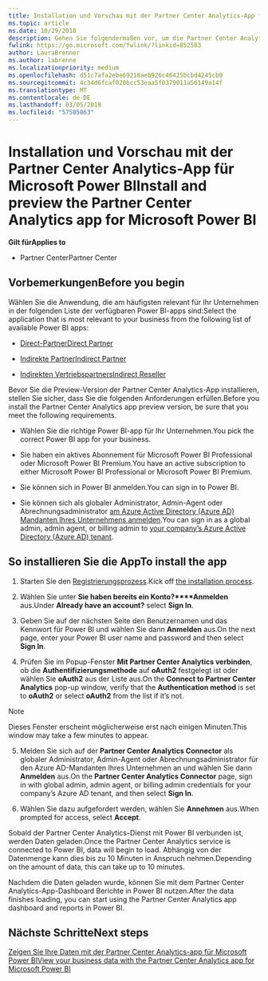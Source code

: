 ```yaml
---
title: Installation und Vorschau mit der Partner Center Analytics-App für Microsoft Power BI | Partner Center
ms.topic: article
ms.date: 10/29/2018
description: Gehen Sie folgendermaßen vor, um die Partner Center Analytics-App für Power BI anzusehen (für direkte Partner im CSP).
fwlink: https://go.microsoft.com/fwlink/?linkid=852583
author: LauraBrenner
ms.author: labrenne
ms.localizationpriority: medium
ms.openlocfilehash: d51c7afa2ebe69218aeb926c46425bcbd4245cb0
ms.sourcegitcommit: 4c34d6fcaf020bcc53eaa5f0379011a56149a14f
ms.translationtype: MT
ms.contentlocale: de-DE
ms.lasthandoff: 03/05/2019
ms.locfileid: "57585863"
---
```

# <a name="install-and-preview-the-partner-center-analytics-app-for-microsoft-power-bi"></a><span data-ttu-id="8d346-103">Installation und Vorschau mit der Partner Center Analytics-App für Microsoft Power BI</span><span class="sxs-lookup"><span data-stu-id="8d346-103">Install and preview the Partner Center Analytics app for Microsoft Power BI</span></span>

<span data-ttu-id="8d346-104">**Gilt für**</span><span class="sxs-lookup"><span data-stu-id="8d346-104">**Applies to**</span></span>

- <span data-ttu-id="8d346-105">Partner Center</span><span class="sxs-lookup"><span data-stu-id="8d346-105">Partner Center</span></span>

## <a name="before-you-begin"></a><span data-ttu-id="8d346-106">Vorbemerkungen</span><span class="sxs-lookup"><span data-stu-id="8d346-106">Before you begin</span></span>

<span data-ttu-id="8d346-107">Wählen Sie die Anwendung, die am häufigsten relevant für Ihr Unternehmen in der folgenden Liste der verfügbaren Power BI-apps sind:</span><span class="sxs-lookup"><span data-stu-id="8d346-107">Select the application that is most relevant to your business from the following list of available Power BI apps:</span></span>
- [<span data-ttu-id="8d346-108">Direct-Partner</span><span class="sxs-lookup"><span data-stu-id="8d346-108">Direct Partner</span></span>](https://app.powerbi.com/groups/me/getdata/services/direct-providers-partner-analytics)

- [<span data-ttu-id="8d346-109">Indirekte Partner</span><span class="sxs-lookup"><span data-stu-id="8d346-109">Indirect Partner</span></span>](https://app.powerbi.com/groups/me/getdata/services/indirect-providers-partner-analytics)

- [<span data-ttu-id="8d346-110">Indirekten Vertriebspartners</span><span class="sxs-lookup"><span data-stu-id="8d346-110">Indirect Reseller</span></span>](https://app.powerbi.com/groups/me/getdata/services/indirect-seller-partner-analytics)

<span data-ttu-id="8d346-111">Bevor Sie die Preview-Version der Partner Center Analytics-App installieren, stellen Sie sicher, dass Sie die folgenden Anforderungen erfüllen.</span><span class="sxs-lookup"><span data-stu-id="8d346-111">Before you install the Partner Center Analytics app preview version, be sure that you meet the following requirements.</span></span>

- <span data-ttu-id="8d346-112">Wählen Sie die richtige Power BI-app für Ihr Unternehmen.</span><span class="sxs-lookup"><span data-stu-id="8d346-112">You pick the correct Power BI app for your business.</span></span>

- <span data-ttu-id="8d346-113">Sie haben ein aktives Abonnement für Microsoft Power BI Professional oder Microsoft Power BI Premium.</span><span class="sxs-lookup"><span data-stu-id="8d346-113">You have an active subscription to either Microsoft Power BI Professional or Microsoft Power BI Premium.</span></span>

- <span data-ttu-id="8d346-114">Sie können sich in Power BI anmelden.</span><span class="sxs-lookup"><span data-stu-id="8d346-114">You can sign in to Power BI.</span></span>

- <span data-ttu-id="8d346-115">Sie können sich als globaler Administrator, Admin-Agent oder Abrechnungsadministrator [am Azure Active Directory (Azure AD) Mandanten Ihres Unternehmens anmelden](azure-active-directory-tenants-and-partner-center.md).</span><span class="sxs-lookup"><span data-stu-id="8d346-115">You can sign in as a global admin, admin agent, or billing admin to [your company’s Azure Active Directory (Azure AD) tenant](azure-active-directory-tenants-and-partner-center.md).</span></span>

## <a name="to-install-the-app"></a><span data-ttu-id="8d346-116">So installieren Sie die App</span><span class="sxs-lookup"><span data-stu-id="8d346-116">To install the app</span></span>

1. <span data-ttu-id="8d346-117">Starten Sie den [Registrierungsprozess](https://app.powerbi.com/getdata/services/partneranalytics?cpcode=PartnerCenterAnalytics&getDataForceConnect=true&alwaysPromptForContentProviderCreds=true).</span><span class="sxs-lookup"><span data-stu-id="8d346-117">Kick off [the installation process](https://app.powerbi.com/getdata/services/partneranalytics?cpcode=PartnerCenterAnalytics&getDataForceConnect=true&alwaysPromptForContentProviderCreds=true).</span></span>

2. <span data-ttu-id="8d346-118">Wählen Sie unter **Sie haben bereits ein Konto?\*\*\*\*Anmelden** aus.</span><span class="sxs-lookup"><span data-stu-id="8d346-118">Under **Already have an account?** select **Sign In**.</span></span> 

3. <span data-ttu-id="8d346-119">Geben Sie auf der nächsten Seite den Benutzernamen und das Kennwort für Power BI und wählen Sie dann **Anmelden** aus.</span><span class="sxs-lookup"><span data-stu-id="8d346-119">On the next page, enter your Power BI user name and password and then select **Sign In**.</span></span> 

4. <span data-ttu-id="8d346-120">Prüfen Sie im Popup-Fenster **Mit Partner Center Analytics verbinden**, ob die **Authentifizierungsmethode** auf **oAuth2** festgelegt ist oder wählen Sie **oAuth2** aus der Liste aus.</span><span class="sxs-lookup"><span data-stu-id="8d346-120">On the **Connect to Partner Center Analytics** pop-up window, verify that the **Authentication method** is set to **oAuth2** or select **oAuth2** from the list if it’s not.</span></span> 

> [!NOTE]  
>  <span data-ttu-id="8d346-121">Dieses Fenster erscheint möglicherweise erst nach einigen Minuten.</span><span class="sxs-lookup"><span data-stu-id="8d346-121">This window may take a few minutes to appear.</span></span>

5. <span data-ttu-id="8d346-122">Melden Sie sich auf der **Partner Center Analytics Connector** als globaler Administrator, Admin-Agent oder Abrechnungsadministrator für den Azure AD-Mandanten Ihres Unternehmen an und wählen Sie dann **Anmelden** aus.</span><span class="sxs-lookup"><span data-stu-id="8d346-122">On the **Partner Center Analytics Connector** page, sign in with global admin, admin agent, or billing admin credentials for your company’s Azure AD tenant, and then select **Sign In**.</span></span>
 
6. <span data-ttu-id="8d346-123">Wählen Sie dazu aufgefordert werden, wählen Sie **Annehmen** aus.</span><span class="sxs-lookup"><span data-stu-id="8d346-123">When prompted for access, select **Accept**.</span></span> 

<span data-ttu-id="8d346-124">Sobald der Partner Center Analytics-Dienst mit Power BI verbunden ist, werden Daten geladen.</span><span class="sxs-lookup"><span data-stu-id="8d346-124">Once the Partner Center Analytics service is connected to Power BI, data will begin to load.</span></span> <span data-ttu-id="8d346-125">Abhängig von der Datenmenge kann dies bis zu 10 Minuten in Anspruch nehmen.</span><span class="sxs-lookup"><span data-stu-id="8d346-125">Depending on the amount of data, this can take up to 10 minutes.</span></span> 

<span data-ttu-id="8d346-126">Nachdem die Daten geladen wurde, können Sie mit dem Partner Center Analytics-App-Dashboard Berichte in Power BI nutzen.</span><span class="sxs-lookup"><span data-stu-id="8d346-126">After the data finishes loading, you can start using the Partner Center Analytics app dashboard and reports in Power BI.</span></span>

## <a name="next-steps"></a><span data-ttu-id="8d346-127">Nächste Schritte</span><span class="sxs-lookup"><span data-stu-id="8d346-127">Next steps</span></span>

[<span data-ttu-id="8d346-128">Zeigen Sie Ihre Daten mit der Partner Center Analytics-app für Microsoft Power BI</span><span class="sxs-lookup"><span data-stu-id="8d346-128">View your business data with the Partner Center Analytics app for Microsoft Power BI</span></span>](power-bi-app-for-direct-partners-use.md)
